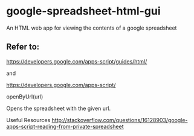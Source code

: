 google-spreadsheet-html-gui
===========================

An HTML web app for viewing the contents of a google spreadsheet

Refer to:
------------
https://developers.google.com/apps-script/guides/html/

and

https://developers.google.com/apps-script/


openByUrl(url)

Opens the spreadsheet with the given url.

 
 Useful Resources
 http://stackoverflow.com/questions/16128903/google-apps-script-reading-from-private-spreadsheet

